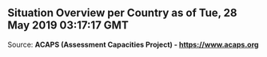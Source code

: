 ## Situation Overview per Country as of Tue, 28 May 2019 03:17:17 GMT

Source: **ACAPS (Assessment Capacities Project) - https://www.acaps.org**